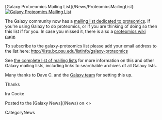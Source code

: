 <div class='newsItemHeader'>[Galaxy Protoeomics Mailing List](/News/ProteomicsMailingList)</div>

<div class='right'><a href='http://proteomics.list.galaxyproject.org/'><img src='/Images/Logos/MailmanLogoSmall.png' alt='Galaxy Proteomics Mailing List'  /></a></div>

The Galaxy community now has a [mailing list dedicated to proteomics](http://proteomics.list.galaxyproject.org/).  If you're using Galaxy to do proteomics, or if you are thinking of doing so then this list if for you.  In case you missed it, there is also a [proteomics wiki page](/Proteomics). 

To subscribe to the galaxy-proteomics list please add your email address to the list here:
 http://lists.bx.psu.edu/listinfo/galaxy-proteomics

See [the complete list of mailing lists](/MailingLists) for more information on this and other Galaxy mailing lists, including links to searchable archives of all Galaxy lists.

Many thanks to Dave C. and the [Galaxy team](/GalaxyTeam) for setting this up.

Thanks

Ira Cooke

<div class='newsItemFooter'>Posted to the [Galaxy News](/News) on <<Date(2013-07-31T17:18:38Z)>></div>

CategoryNews

